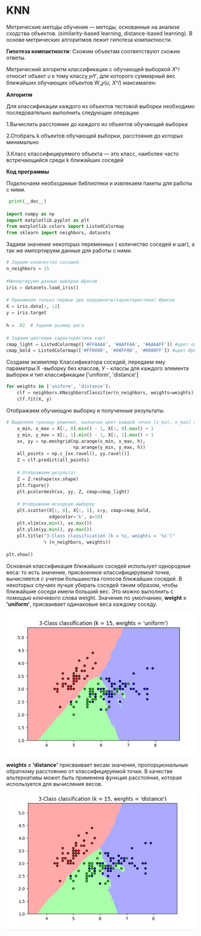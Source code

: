 # KNN

Метрические методы обучения — методы, основанные на анализе сходства объектов. (similarity-based learning, distance-based learning).
В основе метрических алгоритмов лежит гипотеза компактности. 

**Гипотеза компактности**: Схожим объектам соответствуют схожие ответы.

Метрический алгоритм классификации с обучающей выборкой 𝑋^𝑙 относит объект 𝑢 к тому классу 𝑦𝜖𝑌, для которого суммарный вес ближайших обучающих объектов W_𝑦(𝑢, 𝑋^𝑙) максимален:

**Алгоритм**

Для классификации каждого из объектов тестовой выборки необходимо последовательно выполнить следующие операции:

 1.Вычислить расстояние до каждого из объектов обучающей выборки

 2.Отобрать k объектов обучающей выборки, расстояние до которых минимально

 3.Класс классифицируемого объекта — это класс, наиболее часто встречающийся среди k ближайших соседей
 
**Код программы**

Подключаем необходимые библиотеки и извлекаем пакеты для работы с ними. 
```python
 print(__doc__)

import numpy as np
import matplotlib.pyplot as plt
from matplotlib.colors import ListedColormap
from sklearn import neighbors, datasets
```
Задаем значение некоторых переменных ( количество соседей и шаг), а так же импортируем данные для работы с ними. 
```python
# Задаем количество соседей.
n_neighbors = 15

#Импортируем данные выборки Ирисов 
iris = datasets.load_iris()

# Принимаем только первые две координаты(характеристики) Ирисов 
X = iris.data[:, :2]
y = iris.target

h = .02  # Задаем размер шага

# Задаем цветовые характеристики карт 
cmap_light = ListedColormap(['#FFAAAA', '#AAFFAA', '#AAAAFF']) #цвет областей
cmap_bold = ListedColormap(['#FF0000', '#00FF00', '#0000FF']) #цвет Ирисов из выборки 
```
Создаем экземпляр Классификатора соседей, передаем ему параметры:Х -выборку без классов, У - классы для каждого элемента выборки и тип классификации ['uniform', 'distance']
```python
for weights in ['uniform', 'distance']:
    clf = neighbors.KNeighborsClassifier(n_neighbors, weights=weights)
    clf.fit(X, y)
 ```
Отображаем обучающую выборку и полученные результаты.
```python
# Выделяем границу решения, назначая цвет каждой точке [x_min, x_max] x [y_min, y_max].
    x_min, x_max = X[:, 0].min() - 1, X[:, 0].max() + 1
    y_min, y_max = X[:, 1].min() - 1, X[:, 1].max() + 1
    xx, yy = np.meshgrid(np.arange(x_min, x_max, h),
                         np.arange(y_min, y_max, h))
    all_points = np.c_[xx.ravel(), yy.ravel()] 
    Z = clf.predict(all_points)

    # Отображаем результат 
    Z = Z.reshape(xx.shape)
    plt.figure()
    plt.pcolormesh(xx, yy, Z, cmap=cmap_light)

    # Отображаем исходную выборку 
    plt.scatter(X[:, 0], X[:, 1], c=y, cmap=cmap_bold,
                edgecolor='k', s=10)
    plt.xlim(xx.min(), xx.max())
    plt.ylim(yy.min(), yy.max())
    plt.title("3-Class classification (k = %i, weights = '%s')"
              % (n_neighbors, weights))

plt.show()
 ```
Основная классификация ближайших соседей использует однородные веса: то есть значение, присвоенное классифицируемой точке, вычисляется с учетом большинства голосов ближайших соседей. В некоторых случаях лучше убирать соседей таким образом, чтобы ближайшие соседи имели больший вес. Это можно выполнить с помощью ключевого слова weight. Значение по умолчанию, **weight = 'uniform'**, присваивает одинаковые веса каждому соседу. 

![](https://raw.githubusercontent.com/VolozhaninaAlina/KNN/master/1.PNG)

**weights = 'distance'** присваивает весам значения, пропорциональные обратному расстоянию от классифицируемой точки. В качестве альтернативы может быть применена функция расстояния, которая используется для вычисления весов.

![](https://raw.githubusercontent.com/VolozhaninaAlina/KNN/master/2.PNG)
